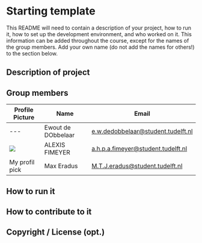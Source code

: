# Starting template

This README will need to contain a description of your project, how to run it, how to set up the development environment, and who worked on it.
This information can be added throughout the course, except for the names of the group members.
Add your own name (do not add the names for others!) to the section below.

## Description of project
 
## Group members

| Profile Picture                                                                                     | Name               | Email                             |
|-----------------------------------------------------------------------------------------------------|--------------------|-----------------------------------|
| ---                                                                                                 | Ewout de DObbelaar | e.w.dedobbelaar@student.tudelft.nl |
| ![](https://eu.ui-avatars.com/api/?name=OOPP&length=4&size=50&color=DDD&background=777&font-size=0.325) | ALEXIS FIMEYER     | a.h.p.a.fimeyer@student.tudelft.nl |
| My profil pick                                                                                      | Max Eradus         | M.T.J.eradus@student.tudelft.nl                     |

<!-- Instructions (remove once assignment has been completed -->
<!-- - Add (only!) your own name to the table above (use Markdown formatting) -->
<!-- - Mention your *student* email address -->
<!-- - Preferably add a recognizable photo, otherwise add your GitLab photo -->
<!-- - (please make sure the photos have the same size) --> 

## How to run it

## How to contribute to it

## Copyright / License (opt.)
